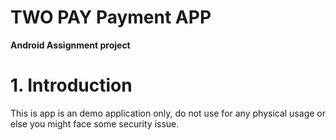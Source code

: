 # TWO PAY Payment APP

**Android Assignment project**

# 1. Introduction
This is app is an demo application only, do not use for any physical usage or else you might face some security issue.

